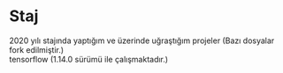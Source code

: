 # Staj
2020 yılı stajında yaptığım ve üzerinde uğraştığım projeler (Bazı dosyalar fork edilmiştir.)\
tensorflow (1.14.0 sürümü ile çalışmaktadır.)
